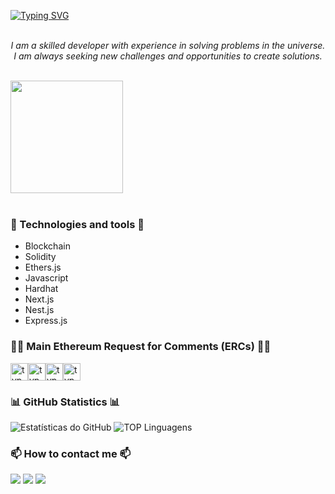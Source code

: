 [![Typing SVG](https://readme-typing-svg.demolab.com/?font=Fira+Code&size=30&duration=4000&pause=1000&color=ffffff&vCenter=true&width=1000&lines=%F0%9F%A4%96%F0%9F%9A%80%F0%9F%91%BE%20Hello!%20let%27s%20build%20something%20together?%20%F0%9F%91%BE%F0%9F%9A%80%F0%9F%A4%96)](https://git.io/typing-svg)
<p align="center">
  <br>
  <i>I am a skilled developer with experience in solving problems in the universe. I am always seeking new challenges and opportunities to create solutions.</i>
  <br><br>
  <div style="display: flex;">
  <img src="https://github.com/EduardoManczenko/EduardoManczenko/blob/main/images/ether-reach-the-ether.gif" width="180px">
  </div>
  <br>
</p>

<h3>🔧 Technologies and tools 🔧</h3>

- Blockchain
- Solidity
- Ethers.js 
- Javascript
- Hardhat
- Next.js
- Nest.js
- Express.js

<h3>👨‍💻 Main Ethereum Request for Comments (ERCs) 👨‍💻</h3>

<div style="display: flex">
  <img src="https://img.shields.io/badge/ERC-20-yellow" height="28" alt="typescript logo" />
  <img src="https://img.shields.io/badge/ERC-721-orange" height="28" alt="typescript logo" />
  <img src="https://img.shields.io/badge/ERC-1155-red" height="28" alt="typescript logo" />
  <img src="https://img.shields.io/badge/ERC-404-purple" height="28" alt="typescript logo" />
</div>




<h3>📊 GitHub Statistics 📊</h3>

![Estatísticas do GitHub](https://github-readme-stats.vercel.app/api?username=EduardoManczenko&show_icons=true&theme=vision-friendly-dark)
![TOP Linguagens](https://github-readme-stats.vercel.app/api/top-langs/?username=EduardoManczenko&layout=compact&theme=vision-friendly-dark)

<h3>📫 How to contact me 📫</h3>

  <a href="https://www.linkedin.com/in/eduardo-manczenko/" target="_blank" ><img src="https://img.shields.io/badge/-LinkedIn-%230077B5?style=for-the-badge&logo=linkedin&logoColor=white" target="_blank"></a>
  <a href = "mailto:eduardo.manczenko@gmail.com" ><img src="https://img.shields.io/badge/-Gmail-%23333?style=for-the-badge&logo=gmail&logoColor=white" target="_blank"></a>
  <a href="https://discord.gg/xsBrH6hDSd" target="_blank"><img src="https://img.shields.io/badge/Discord-7289DA?style=for-the-badge&logo=discord&logoColor=white" target="_blank"></a> 
 


